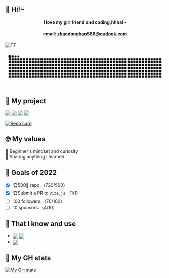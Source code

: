 ## 🎉 Hi!~

#### <p align="center">I love my girl friend and coding,hhha!~</p>

#### <p align="center">email: zhaodonghao586@outlook.com</p>

![TT](./TT.HEIC)
<!-- <img src="./TT.HEIC" alt="app"/> -->

<p align="center">
  <img src="https://raw.githubusercontent.com/dohooo/dohooo/output/github-contribution-grid-snake.svg" />
</p>

## 🔧 My project

<img src="https://img.shields.io/npm/dm/react-native-reanimated-carousel.svg?style=flat-square&colorB=007ec6" height="22" align="top" /> <img src="https://img.shields.io/npm/dw/react-native-reanimated-carousel.svg?style=flat-square&colorB=007ec6" height="22" align="top" /> <img src="https://img.shields.io/github/issues/dohooo/react-native-reanimated-carousel.svg?style=flat-square" height="22" align="top" /> <img src="https://img.shields.io/github/issues-closed/dohooo/react-native-reanimated-carousel.svg?style=flat-square&colorB=44cc11" height="22" align="top" />

[![Repo card](https://github-readme-stats.vercel.app/api/pin/?username=dohooo&repo=react-native-reanimated-carousel&theme=dark)](https://github.com/dohooo/react-native-reanimated-carousel)

## 🤓 My values
🍏 Beginner's mindset and curiosity<br>
🙌 Sharing anything I learned<br>

## 🔭 Goals of 2022 

- [x] 🏆500🌟 repo.（720/500）
- [x] 🏆Submit a PR to `Vite.js`.（1/1）   
- [ ] 100 followers.（70/100）   
- [ ] 10 sponsors.（4/10）    

## 🧠 That I know and use

- <img align='center' src="https://img.shields.io/badge/-React-282C34?style=flat-square&logo=react&logoColor=61DAFB"/> <img align='center' src="https://img.shields.io/badge/-React Native-282C34?style=flat-square&logo=react&logoColor=61DAFB"/>
- <img align='center' src="https://img.shields.io/badge/-TypeScript-3178C6?style=flat-square&logo=typescript&logoColor=FFFFFF"/>

## 📝 My GH stats

[![My GH stats](https://github-readme-stats.vercel.app/api?username=dohooo&theme=dark)](https://github.com/dohooo)

